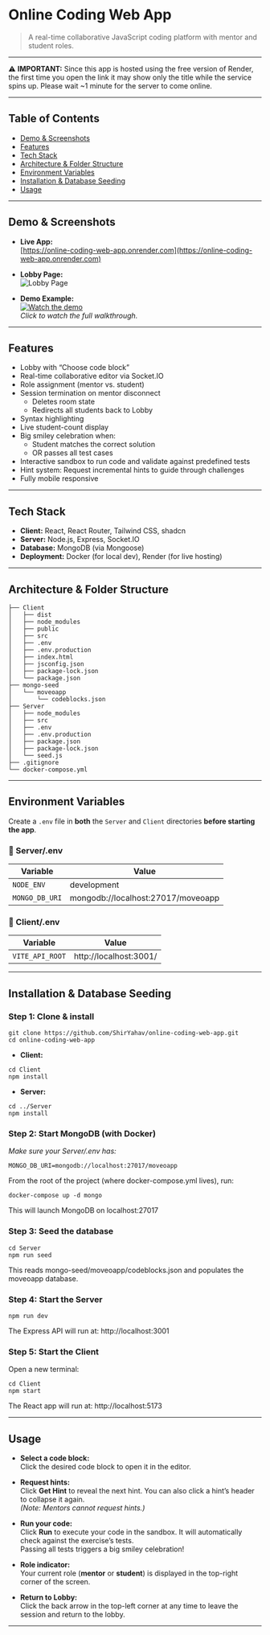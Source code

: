 # Online Coding Web App

> A real-time collaborative JavaScript coding platform with mentor and student roles.

---

⚠️ **IMPORTANT:** Since this app is hosted using the free version of Render, the first time you open the link it may show only the title while the service spins up. Please wait ~1 minute for the server to come online.

---

## Table of Contents

- [Demo & Screenshots](#demo--screenshots)
- [Features](#features)
- [Tech Stack](#tech-stack)
- [Architecture & Folder Structure](#architecture--folder-structure)
- [Environment Variables](#environment-variables)
- [Installation & Database Seeding](#installation--database-seeding)
- [Usage](#usage)

---

## Demo & Screenshots

- **Live App:**  
  [https://online-coding-web-app.onrender.com](https://online-coding-web-app.onrender.com)

- **Lobby Page:**  
  ![Lobby Page](./assets/lobby-screenshot.png)

- **Demo Example:**  
  [![Watch the demo](https://img.youtube.com/vi/YOUR_VIDEO_ID/0.jpg)](https://www.youtube.com/watch?v=YOUR_VIDEO_ID)  
  _Click to watch the full walkthrough._

---

## Features

- Lobby with “Choose code block”
- Real-time collaborative editor via Socket.IO
- Role assignment (mentor vs. student)
- Session termination on mentor disconnect
  - Deletes room state
  - Redirects all students back to Lobby
- Syntax highlighting
- Live student-count display
- Big smiley celebration when:
  - Student matches the correct solution
  - OR passes all test cases
- Interactive sandbox to run code and validate against predefined tests
- Hint system: Request incremental hints to guide through challenges
- Fully mobile responsive

---

## Tech Stack

- **Client:** React, React Router, Tailwind CSS, shadcn
- **Server:** Node.js, Express, Socket.IO
- **Database:** MongoDB (via Mongoose)
- **Deployment:** Docker (for local dev), Render (for live hosting)

---

## Architecture & Folder Structure

```
├── Client
│   ├── dist
│   ├── node_modules
│   ├── public
│   ├── src
│   ├── .env
│   ├── .env.production
│   ├── index.html
│   ├── jsconfig.json
│   ├── package-lock.json
│   └── package.json
├── mongo-seed
│   └── moveoapp
│       └── codeblocks.json
├── Server
│   ├── node_modules
│   ├── src
│   ├── .env
│   ├── .env.production
│   ├── package.json
│   ├── package-lock.json
│   └── seed.js
├── .gitignore
└── docker-compose.yml
```
---

## Environment Variables

Create a `.env` file in **both** the `Server` and `Client` directories **before starting the app**.

### 📁 Server/.env

| Variable       | Value                                      |
|----------------|--------------------------------------------|
| `NODE_ENV`     | development                                |
| `MONGO_DB_URI` | mongodb://localhost:27017/moveoapp         |

### 📁 Client/.env

| Variable         | Value                      |
|------------------|----------------------------|
| `VITE_API_ROOT`  | http://localhost:3001/     |

---

## Installation & Database Seeding

### Step 1: Clone & install
```
git clone https://github.com/ShirYahav/online-coding-web-app.git
cd online-coding-web-app
```

- **Client:**
```
cd Client
npm install
```

- **Server:**
```
cd ../Server
npm install
```

### Step 2: Start MongoDB (with Docker)
*Make sure your Server/.env has:*
```
MONGO_DB_URI=mongodb://localhost:27017/moveoapp
```
From the root of the project (where docker-compose.yml lives), run:
```
docker-compose up -d mongo
```
This will launch MongoDB on localhost:27017

### Step 3: Seed the database
```
cd Server
npm run seed
```
This reads mongo-seed/moveoapp/codeblocks.json and populates the moveoapp database.

### Step 4: Start the Server
```
npm run dev
```
The Express API will run at: http://localhost:3001

### Step 5: Start the Client
Open a new terminal:
```
cd Client
npm start
```
The React app will run at: http://localhost:5173

---

## Usage

- **Select a code block:**  
  Click the desired code block to open it in the editor.

- **Request hints:**  
  Click **Get Hint** to reveal the next hint. You can also click a hint’s header to collapse it again.  
  *(Note: Mentors cannot request hints.)*

- **Run your code:**  
  Click **Run** to execute your code in the sandbox. It will automatically check against the exercise’s tests.  
  Passing all tests triggers a big smiley celebration!

- **Role indicator:**  
  Your current role (**mentor** or **student**) is displayed in the top-right corner of the screen.

- **Return to Lobby:**  
  Click the back arrow in the top-left corner at any time to leave the session and return to the lobby.

---